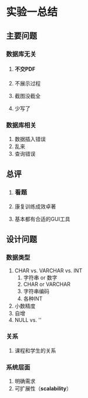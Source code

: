 # 实验一总结

## 主要问题

### 数据库无关

1. #### **不交PDF**

2. 不展示过程

3. 截图没截全

4. 少写了

### 数据库相关

1. 数据插入错误
2. 乱来
3. 查询错误

## 总评

1. ### **看题**

2. 康复训练成效卓著

3. 基本都有合适的GUI工具

## 设计问题

### 数据类型

1. CHAR vs. VARCHAR vs. INT
   1. 字符串 or 数字
   2. CHAR or VARCHAR
   3. 字符串编码
   4. 各种INT
2. 小数精度
3. 自增
4. NULL vs. ''

### 关系

1. 课程和学生的关系

### 系统层面

1. 明确需求
2. 可扩展性（**scalability**）

